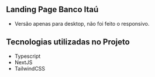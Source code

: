 ## Landing Page Banco Itaú
* Versão apenas para desktop, não foi feito o responsivo.
## Tecnologias utilizadas no Projeto

* Typescript
* NextJS
* TailwindCSS
